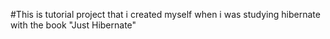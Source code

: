 #This is tutorial project that i created myself when i was studying hibernate with the book "Just Hibernate"